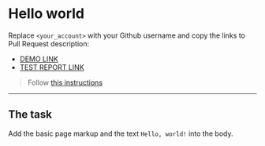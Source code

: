 # Hello world
Replace `<your_account>` with your Github username and copy the links to Pull Request description:
- [DEMO LINK](https://evgen1sider.github.io/layout_hello-world/)
- [TEST REPORT LINK](https://evgen1sider.github.io/layout_hello-world/report/html_report/)

> Follow [this instructions](https://github.com/mate-academy/layout_task-guideline#how-to-solve-the-layout-tasks-on-github)
___

## The task 
Add the basic page markup and the text `Hello, world!` into the body.
